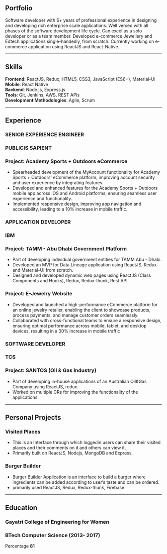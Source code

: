 ## Portfolio

Software developer with 6+ years of professional experience in designing and developing rich enterprise scale applications. Well versed with all phases of the software development life cycle. Can excel as a solo developer or as a team member. Developed e-commerce Jewellery and Edtech applications single-handedly, from scratch. Currently working on e-commerce application using ReactJS and React-Native.

---

## Skills
**Frontend**: ReactJS, Redux, HTML5, CSS3, JavaScript (ES6+), Material-UI <br/> 
**Mobile**: React Native <br/> 
**Backend**: Node.js, Express.js <br/> 
**Tools**: Git, Jenkins, AWS, REST APIs <br/> 
**Development Methodologies**: Agile, Scrum <br/> 
<!--
<p align='left'>
  <img src="https://upload.wikimedia.org/wikipedia/commons/thumb/a/a7/React-icon.svg/1280px-React-icon.svg.png" alt="react" width="auto" height="40"/>
  <img src='https://upload.wikimedia.org/wikipedia/commons/thumb/d/d5/CSS3_logo_and_wordmark.svg/1200px-CSS3_logo_and_wordmark.svg.png' alt="css" width="40" height="40">
  <img src='https://upload.wikimedia.org/wikipedia/commons/6/6a/JavaScript-logo.png' height='30' width='auto' alt="js">
  <img src="https://upload.wikimedia.org/wikipedia/commons/thumb/6/61/HTML5_logo_and_wordmark.svg/2048px-HTML5_logo_and_wordmark.svg.png" alt="html" width="40" height="40">
</p> -->

---

## Experience

### **SENIOR EXPERIENCE ENGINEER**
### PUBLICIS SAPIENT
### Project: Academy Sports + Outdoors eCommerce
- Spearheaded development of the MyAccount functionality for Academy Sports + Outdoors' eCommerce platform, improving account security and user experience by integrating features
- Developed and enhanced features for the Academy Sports + Outdoors mobile app across iOS and Android platforms, ensuring seamless user experience and functionality.
- Implemented responsive design, improving app navigation and accessibility, leading to a 10% increase in mobile traffic.

### **APPLICATION DEVELOPER**
### IBM
### Project: TAMM - Abu Dhabi Government Platform
- Part of developing individual government entities for TAMM Abu - Dhabi. 
- Developed an MVP for Data Lineage application using ReactJS, Redux and Material-UI from scratch. 
- Designed and developed dynamic web pages using ReactJS (Class Components and Hooks), Redux, Redux-thunk, Rest API.

### Project: E-Jewelry Website
- Developed and launched a high-performance eCommerce platform for an online jewelry retailer, enabling the client to showcase products, process payments, and manage customer orders seamlessly.
- Collaborated with cross-functional teams to ensure a responsive design, ensuring optimal performance across mobile, tablet, and desktop devices, resulting in a 30% increase in mobile traffic


### **SOFTWARE DEVELOPER**
### TCS
### Project: SANTOS (Oil & Gas Industry)
- Part of developing in-house applications of an Australian Oil&Gas Company using ReactJS, redux. 
- Worked on multiple CRs for improving the functionality of the applications.

---

## Personal Projects


### Visited Places

- This is an Interface through which loggedin users can share their visited places and their comments on it and others can view it.
- Primarily built on ReactJS, Nodejs, MongoDB and Express.


### Burger Builder

- Burger Builder Application is an interface to build a burger where ingredients can be added according to user’s taste and can be ordered.
- primarily used ReactJS, Redux, Redux-thunk, Firebase


---

## Education

### **Gayatri College of Engineering for Women**
### BTech Computer Science (2013- 2017)
Percentage **81**

